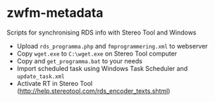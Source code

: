 # zwfm-metadata
Scripts for synchronising RDS info with Stereo Tool and Windows

- Upload ```rds_programma.php``` and ```fmprogrammering.xml``` to webserver
- Copy ```wget.exe``` to ```C:\wget.exe``` on Stereo Tool computer
- Copy and ```get_programma.bat``` to your needs
- Import scheduled task using Windows Task Scheduler and ```update_task.xml```
- Activate RT in Stereo Tool (http://help.stereotool.com/rds_encoder_texts.shtml)
